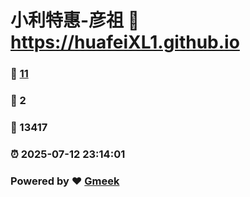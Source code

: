 # 小利特惠-彦祖 :link: https://huafeiXL1.github.io 
### :page_facing_up: [11](https://huafeiXL1.github.io/tag.html) 
### :speech_balloon: 2 
### :hibiscus: 13417 
### :alarm_clock: 2025-07-12 23:14:01 
### Powered by :heart: [Gmeek](https://github.com/Meekdai/Gmeek)
